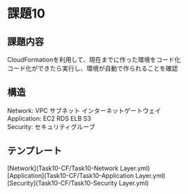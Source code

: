# 課題10  
## 課題内容  
CloudFormationを利用して、現在までに作った環境をコード化  
コード化ができたら実行し、環境が自動で作られることを確認  

## 構造  
Network: VPC サブネット インターネットゲートウェイ  
Application: EC2 RDS ELB S3   
Security: セキュリティグループ  

## テンプレート  
[Network](Task10-CF/Task10-Network Layer.yml)  
[Application](Task10-CF/Task10-Application Layer.yml)  
[Security](Task10-CF/Task10-Security Layer.yml)  
